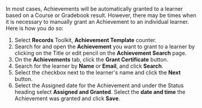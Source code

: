 In most cases, Achievements will be automatically granted to a learner based on a Course or Gradebook result. However, there may be times when it is necessary to manually grant an Achievement to an individual learner. Here is how you do so:

1. Select **Records** Toolkit, **Achievement Template** counter. 
1. Search for and open the **Achievement** you want to grant to a learner by clicking on the Title or edit pencil on the **Achievement Search** page. 
1. On the **Achievements** tab, click the **Grant Certificate** button.
1. Search for the learner by **Name** or **Email**, and click **Search**.
1. Select the checkbox next to the learner's name and click the **Next** button.
1. Select the Assigned date for the Achievement and under the Status heading select **Assigned and Granted**.  Select the **date and time** the Achievement was granted and click **Save**.